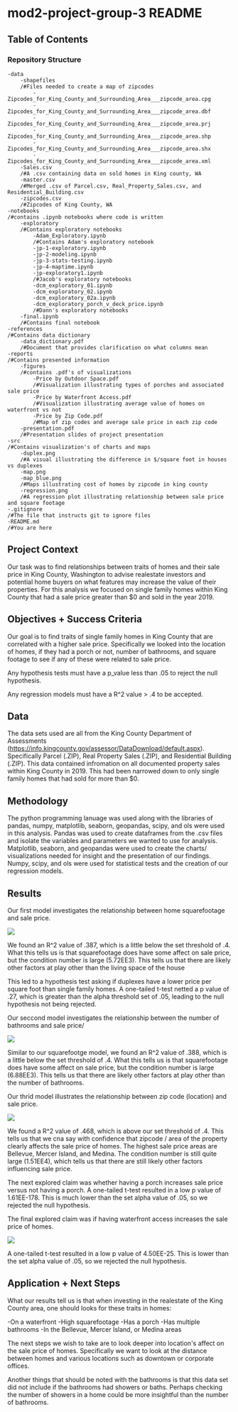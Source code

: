 # mod2-project-group-3 README

## Table of Contents

### Repository Structure
```
-data
    -shapefiles
    /#Files needed to create a map of zipcodes
        -Zipcodes_for_King_County_and_Surrounding_Area___zipcode_area.cpg
        -Zipcodes_for_King_County_and_Surrounding_Area___zipcode_area.dbf
        -Zipcodes_for_King_County_and_Surrounding_Area___zipcode_area.prj
        -Zipcodes_for_King_County_and_Surrounding_Area___zipcode_area.shp
        -Zipcodes_for_King_County_and_Surrounding_Area___zipcode_area.shx
        -Zipcodes_for_King_County_and_Surrounding_Area___zipcode_area.xml
    -Sales.csv
    /#A .csv containing data on sold homes in King county, WA
    -master.csv
    /#Merged .csv of Parcel.csv, Real_Property_Sales.csv, and Residential_Building.csv
    -zipcodes.csv
    /#Zipcodes of King County, WA
-notebooks
/#contains .ipynb notebooks where code is written
    -exploratory
    /#Contains exploratory notebooks
        -Adam_Exploratory.ipynb
        /#Contains Adam's exploratory notebook
        -jp-1-exploratory.ipynb
        -jp-2-modeling.ipynb
        -jp-3-stats-testing.ipynb
        -jp-4-maptime.ipynb
        -jp-exploratory1.ipynb
        /#Jacob's exploratory notebooks
        -dcm_exploratory_01.ipynb
        -dcm_exploratory_02.ipynb
        -dcm_exploratory_02a.ipynb
        -dcm_exploratory_porch_v_deck_price.ipynb
        /#Dann's exploratory notebooks
    -final.ipynb
    /#Contains final notebook
-references
/#Contains data dictionary
    -data_dictionary.pdf
    /#Document that provides clarification on what columns mean
-reports
/#Contains presented information
    -figures
    /#contains .pdf's of visualizations
        -Price by Outdoor Space.pdf
        /#Visualization illustrating types of porches and associated sale price
        -Price by Waterfront Access.pdf
        /#Visualization illustrating average value of homes on waterfront vs not
        -Price by Zip Code.pdf
        /#Map of zip codes and average sale price in each zip code
    -presentation.pdf
    /#Presentation slides of project presentation
-src
/#Contains visualization's of charts and maps
    -duplex.png
    /#A visual illustrating the difference in $/square foot in houses vs duplexes
    -map.png
    -map_blue.png
    /#Maps illustrating cost of homes by zipcode in king county
    -regression.png
    /#A regression plot illustrating relationship between sale price and square footage
-.gitignore
/#The file that instructs git to ignore files
-README.md
/#You are here
```



## Project Context

Our task was to find relationships between traits of homes and their sale price in King County, Washington to advise realestate investors and potential home buyers on what features may increase the value of their properties. For this analysis we focused on single family homes within King County that had a sale price greater than $0 and sold in the year 2019. 

## Objectives + Success Criteria

Our goal is to find traits of single family homes in King County that are correlated with a higher sale price. Specifically we looked into the location of homes, if they had a porch or not, number of bathrooms, and square footage to see if any of these were related to sale price. 

Any hypothesis tests must have a p_value less than .05 to reject the null hypothesis.

Any regression models must have a R^2 value > .4 to be accepted. 

## Data

The data sets used are all from the King County Department of Assessments (https://info.kingcounty.gov/assessor/DataDownload/default.aspx). Specifically Parcel (.ZIP), Real Property Sales (.ZIP), and Residential Building (.ZIP). This data contained infromation on all documented property sales within King County in 2019. This had been narrowed down to only single family homes that had sold for more than $0. 

## Methodology

The python programming lanuage was used along with the libraries of pandas, numpy, matplotlib, seaborn, geopandas, scipy, and ols were used in this analysis. Pandas was used to create dataframes from the .csv files and isolate the variables and parameters we wanted to use for analysis. Matplotlib, seaborn, and geopandas were used to create the charts/ visualizations needed for insight and the presentation of our findings. Numpy, scipy, and ols were used for statistical tests and the creation of our regression models. 


## Results

Our first model investigates the relationship between home squarefootage and sale price. 

![](src/regression.png)

We found an R^2 value of .387, which is a little below the set threshold of .4. What this tells us is that squarefootage does have some affect on sale price, but the condition number is large (5.72EE3). This tells us that there are likely other factors at play other than the living space of the house

This led to a hypothesis test asking if duplexes have a lower price per square foot than single family homes. A one-tailed t-test netted a p value of .27, which is greater than the alpha threshold set of .05, leading to the null hypothesis not being rejected. 

Our seccond model investigates the relationship between the number of bathrooms and sale price/

![](src/duplex.png)

Similar to our squarefootge model, we found an R^2 value of .388, which is a little below the set threshold of .4. What this tells us is that squarefootage does have some affect on sale price, but the condition number is large (6.88EE3). This tells us that there are likely other factors at play other than the number of bathrooms. 

Our thrid model illustrates the relationship between zip code (location) and sale price.

![](src/map.png)

We found a R^2 value of .468, which is above our set threshold of .4. This tells us that we cna say with confidence that zipcode / area of the property clearly affects the sale price of homes. The highest sale price areas are Bellevue, Mercer Island, and Medina. The condition number is still quite large (1.51EE4), which tells us that there are still likely other factors influencing sale price. 

The next explored claim was whether having a porch increases sale price versus not having a porch. A one-tailed t-test resulted in a low p value of 1.61EE-178. This is much lower than the set alpha value of .05, so we rejected the null hypothesis. 

The final explored claim was if having waterfront access increases the sale price of homes. 

![](src/waterfront.png)

A one-tailed t-test resulted in a low p value of 4.50EE-25. This is lower than the set alpha value of .05, so we rejected the null hypothesis. 



## Application + Next Steps


What our results tell us is that when investing in the realestate of the King County area, one should looks for these traits in homes:

-On a waterfront
-High squarefootage
-Has a porch
-Has multiple bathrooms
-In the Bellevue, Mercer Island, or Medina areas


The next steps we wish to take are to look deeper into location's affect on the sale price of homes. Specifically we want to look at the distance between homes and various locations such as downtown or corporate offices. 

Another things that should be noted with the bathrooms is that this data set did not include if the bathrooms had showers or baths. Perhaps checking the number of showers in a home could be more insightful than the number of bathrooms. 











